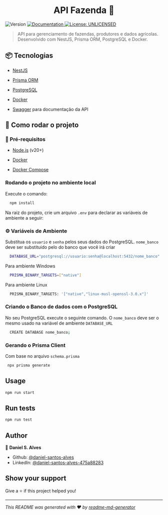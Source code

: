 <h1 align="center">API Fazenda 🐄</h1>
<p>
  <img alt="Version" src="https://img.shields.io/badge/version-0.0.1-blue.svg?cacheSeconds=2592000" />
  <a href="localhost:3000/documentation" target="_blank">
    <img alt="Documentation" src="https://img.shields.io/badge/documentation-yes-brightgreen.svg" />
  </a>
  <a href="#" target="_blank">
    <img alt="License: UNLICENSED" src="https://img.shields.io/badge/License-UNLICENSED-yellow.svg" />
  </a>
</p>

> API para gerenciamento de fazendas, produtores e dados agrícolas. Desenvolvido com NestJS, Prisma ORM, PostgreSQL e Docker.

<h2>📦 Tecnologias</h2>

<ul>
  <li>
    <a href="https://nestjs.com/" target="_blank">
      <p>NestJS</p>
    </a>
  </li>
  <li>
    <a href="https://www.prisma.io/" target="_blank">
      <p>Prisma ORM</p>
    </a>
  </li>
  <li>
    <a href="https://www.postgresql.org/" target="_blank">
      <p>PostgreSQL</p>
    </a>
  </li>
  <li>
    <a href="https://www.docker.com/" target="_blank">
      <p>Docker</p>
    </a>
  </li>
  <li>
      <p><a href="https://www.docker.com/" target="_blank" >Swagger</a> para documentação da API</p>
  </li>
</ul>
<h2>🚀 Como rodar o projeto</h2>
<h3>🔧 Pré-requisitos</h3>
<ul>
  <li>
      <p><a href="" target="_blank">Node.js</a> (v20+)</p>
  </li>
  <li>
    <a href="https://www.docker.com/" target="_blank">
      <p>Docker</p>
    </a>
  </li>
  <li>
    <a href="https://docs.docker.com/compose/" target="_blank">
      <p>Docker Compose</p>
    </a>
  </li>
</ul>

<h3>Rodando o projeto no ambiente local</h3>

Execute o comando: 
  ```sh
    npm install
  ```

Na raiz do projeto, crie um arquivo ``.env`` para declarar as variáveis de ambiente a seguir:
<h3>⚙️ Variáveis de Ambiente</h3>

Substitua os ``usuario`` e ``senha`` pelos seus dados do PostgreSQL. ``nome_banco`` deve ser substituido pelo do banco que você irá criar
  ```sh
    DATABASE_URL="postgresql://usuario:senha@localhost:5432/nome_banco"
  ```

Para ambiente Windows
  ```sh
    PRISMA_BINARY_TARGETS=["native"]
  ```

Para ambiente Linux
  ```sh
    PRISMA_BINARY_TARGETS: '["native","linux-musl-openssl-3.0.x"]'
  ```

<h3>Criando o Banco de dados com o PostgreSQL</h3>

No seu PostgreSQL execute o seguinte comando. O ``nome_banco`` deve ser o mesmo usado na variável de ambiente ``DATABASE_URL``
  ```sh
    CREATE DATABASE nome_banco;
  ```

<h3>Gerando o Prisma Client</h3>

 Com base no arquivo ``schema.prisma``

   ```sh
    npx prisma generate
   ```

## Usage

```sh
npm run start
```

## Run tests

```sh
npm run test
```

## Author

👤 **Daniel S. Alves**

* Github: [@daniel-santos-alves](https://github.com/daniel-santos-alves)
* LinkedIn: [@daniel-santos-alves-475a88283](https://linkedin.com/in/daniel-santos-alves-475a88283)

## Show your support

Give a ⭐️ if this project helped you!

***
_This README was generated with ❤️ by [readme-md-generator](https://github.com/kefranabg/readme-md-generator)_
